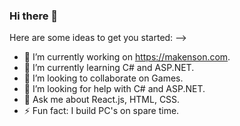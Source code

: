 ### Hi there 👋

<!--
**makensonn/makensonn** is a ✨ _special_ ✨ repository because its `README.md` (this file) appears on your GitHub profile.

<!-- 📫 How to reach me: -->

Here are some ideas to get you started: -->

- 🔭 I’m currently working on https://makenson.com.
- 🌱 I’m currently learning C# and ASP.NET.
- 👯 I’m looking to collaborate on Games.
- 🤔 I’m looking for help with C# and ASP.NET.
- 💬 Ask me about React.js, HTML, CSS.
- ⚡ Fun fact: I build PC's on spare time.
